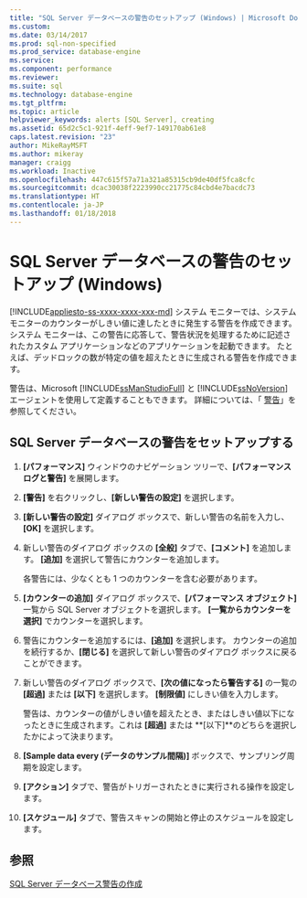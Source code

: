 ```yaml
---
title: "SQL Server データベースの警告のセットアップ (Windows) | Microsoft Docs"
ms.custom: 
ms.date: 03/14/2017
ms.prod: sql-non-specified
ms.prod_service: database-engine
ms.service: 
ms.component: performance
ms.reviewer: 
ms.suite: sql
ms.technology: database-engine
ms.tgt_pltfrm: 
ms.topic: article
helpviewer_keywords: alerts [SQL Server], creating
ms.assetid: 65d2c5c1-921f-4eff-9ef7-149170ab61e8
caps.latest.revision: "23"
author: MikeRayMSFT
ms.author: mikeray
manager: craigg
ms.workload: Inactive
ms.openlocfilehash: 447c615f57a71a321a85315cb9de40df5fca8cfc
ms.sourcegitcommit: dcac30038f2223990cc21775c84cbd4e7bacdc73
ms.translationtype: HT
ms.contentlocale: ja-JP
ms.lasthandoff: 01/18/2018
---
```

# <a name="set-up-a-sql-server-database-alert-windows"></a>SQL Server データベースの警告のセットアップ (Windows)
[!INCLUDE[appliesto-ss-xxxx-xxxx-xxx-md](../../includes/appliesto-ss-xxxx-xxxx-xxx-md.md)] システム モニターでは、システム モニターのカウンターがしきい値に達したときに発生する警告を作成できます。 システム モニターは、この警告に応答して、警告状況を処理するために記述されたカスタム アプリケーションなどのアプリケーションを起動できます。 たとえば、デッドロックの数が特定の値を超えたときに生成される警告を作成できます。 
  
 警告は、Microsoft [!INCLUDE[ssManStudioFull](../../includes/ssmanstudiofull-md.md)] と [!INCLUDE[ssNoVersion](../../includes/ssnoversion-md.md)] エージェントを使用して定義することもできます。 詳細については、「 [警告](http://msdn.microsoft.com/library/3f57d0f0-4781-46ec-82cd-b751dc5affef)」を参照してください。  
  
## <a name="set-up-a-sql-server-database-alert"></a>SQL Server データベースの警告をセットアップする  
  
1. **[パフォーマンス]** ウィンドウのナビゲーション ツリーで、**[パフォーマンス ログと警告]** を展開します。  
  
2. **[警告]** を右クリックし、**[新しい警告の設定]** を選択します。
  
3. **[新しい警告の設定]** ダイアログ ボックスで、新しい警告の名前を入力し、**[OK]** を選択します。  
  
4. 新しい警告のダイアログ ボックスの **[全般]** タブで、**[コメント]** を追加します。 **[追加]** を選択して警告にカウンターを追加します。  
  
     各警告には、少なくとも 1 つのカウンターを含む必要があります。  
  
5. **[カウンターの追加]** ダイアログ ボックスで、**[パフォーマンス オブジェクト]** 一覧から SQL Server オブジェクトを選択します。 **[一覧からカウンターを選択]** でカウンターを選択します。  
  
6. 警告にカウンターを追加するには、**[追加]** を選択します。 カウンターの追加を続行するか、**[閉じる]** を選択して新しい警告のダイアログ ボックスに戻ることができます。  
  
7. 新しい警告のダイアログ ボックスで、**[次の値になったら警告する]** の一覧の **[超過]** または **[以下]** を選択します。 **[制限値]** にしきい値を入力します。  
  
     警告は、カウンターの値がしきい値を超えたとき、またはしきい値以下になったときに生成されます。これは **[超過]** または **[以下]**のどちらを選択したかによって決まります。  
  
8. **[Sample data every (データのサンプル間隔)]** ボックスで、サンプリング周期を設定します。  
  
9. **[アクション]** タブで、警告がトリガーされたときに実行される操作を設定します。  
  
10. **[スケジュール]** タブで、警告スキャンの開始と停止のスケジュールを設定します。  
  
## <a name="see-also"></a>参照  
 [SQL Server データベース警告の作成](../../relational-databases/performance-monitor/create-a-sql-server-database-alert.md)  
  
  
